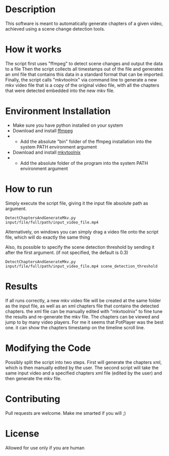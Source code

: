 
# Description
This software is meant to automatically generate chapters of a given video, achieved using a scene change detection tools.

# How it works 
The script first uses "ffmpeg" to detect scene changes and output the data to a file
Then the script collects all timestamps out of the file and generates an xml file that contains this data in a standard format that can be imported.
Finally, the script calls "mkvtoolnix" via command line to generate a new mkv video file that is a copy of the original video file, with all the chapters that were detected embedded into the new mkv file.

# Environment Installation
 - Make sure you have python installed on your system
 - Download and install [ffmpeg](https://ffmpeg.org/download.html#build-windows)
 - - Add the absolute "bin" folder of the ffmpeg installation into the system PATH environment argument
 - Download and install [mkvtoolnix](https://mkvtoolnix.download/downloads.html#windows)
 - - Add the absolute folder of the program into the system PATH environment argument

# How to run
Simply execute the script file, giving it the input file absolute path as argument.

    DetectChaptersAndGenerateMkv.py input/file/full/path/input_video_file.mp4

Alternatively, on windows you can simply drag a video file onto the script file, which will do exactly the same thing

Also, its possible to specify the scene detection threshold by sending it after the first argument. (if not specified, the default is 0.3)

    DetectChaptersAndGenerateMkv.py input/file/full/path/input_video_file.mp4 scene_detection_threshold

# Results
If all runs correctly, a new mkv video file will be created at the same folder as the input file, as well as an xml chapters file that contains the detected chapters.
the xml file can be manually edited with "mkvtoolnix" to fine tune the results and re-generate the mkv file.
The chapters can be viewed and jump to by many video players. For me it seems that PotPlayer was the best one. it can show the chapters timestamp on the timeline scroll line.

# Modifying the Code
Possibly split the script into two steps. First will generate the chapters xml, which is then manually edited by the user.
The second script will take the same input video and a specified chapters xml file (edited by the user) and then generate the mkv file.

# Contributing
Pull requests are welcome. Make me smarted if you will ;)

# License
Allowed for use only if you are human
